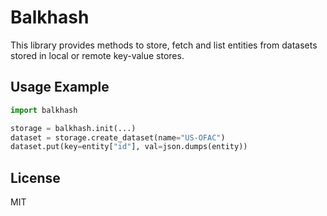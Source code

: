 # Balkhash

This library provides methods to store, fetch and list entities from datasets stored in local or remote key-value
stores.

## Usage Example

```python
import balkhash

storage = balkhash.init(...)
dataset = storage.create_dataset(name="US-OFAC")
dataset.put(key=entity["id"], val=json.dumps(entity))

```

## License
MIT